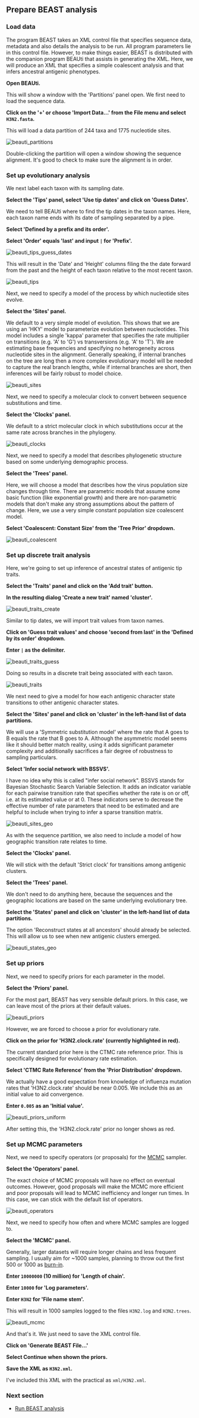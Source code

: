 ## Prepare BEAST analysis

### Load data

The program BEAST takes an XML control file that specifies sequence data, metadata and also details the analysis to be run.
All program parameters lie in this control file.
However, to make things easier, BEAST is distributed with the companion program BEAUti that assists in generating the XML.
Here, we will produce an XML that specifies a simple coalescent analysis and that infers ancestral antigenic phenotypes.

**Open BEAUti.**

This will show a window with the 'Partitions' panel open.
We first need to load the sequence data.

**Click on the '+' or choose 'Import Data...' from the File menu and select `H3N2.fasta`.**

This will load a data partition of 244 taxa and 1775 nucleotide sites.

![beauti_partitions](images/beauti_partitions.png)

Double-clicking the partition will open a window showing the sequence alignment.
It's good to check to make sure the alignment is in order.

### Set up evolutionary analysis

We next label each taxon with its sampling date.

**Select the 'Tips' panel, select 'Use tip dates' and click on 'Guess Dates'.**

We need to tell BEAUti where to find the tip dates in the taxon names.
Here, each taxon name ends with its date of sampling separated by a pipe.

**Select 'Defined by a prefix and its order'.**

**Select 'Order' equals 'last' and input `|` for 'Prefix'.**

![beauti_tips_guess_dates](images/beauti_tips_guess_dates.png)

This will result in the 'Date' and 'Height' columns filing the the date forward from the past and the height of each taxon relative to the most recent taxon.

![beauti_tips](images/beauti_tips.png)

Next, we need to specify a model of the process by which nucleotide sites evolve.

**Select the 'Sites' panel.**

We default to a very simple model of evolution.
This shows that we are using an 'HKY' model to parameterize evolution between nucleotides.
This model includes a single 'kappa' parameter that specifies the rate multiplier on transitions (e.g. 'A' to 'G') vs transversions (e.g. 'A' to 'T').
We are estimating base frequencies and specifying no heterogeneity across nucleotide sites in the alignment.
Generally speaking, if internal branches on the tree are long then a more complex evolutionary model will be needed to capture the real branch lengths, while if internal branches are short, then inferences will be fairly robust to model choice.

![beauti_sites](images/beauti_sites.png)

Next, we need to specify a molecular clock to convert between sequence substitutions and time.

**Select the 'Clocks' panel.**

We default to a strict molecular clock in which substitutions occur at the same rate across branches in the phylogeny.

![beauti_clocks](images/beauti_clocks.png)

Next, we need to specify a model that describes phylogenetic structure based on some underlying demographic process.

**Select the 'Trees' panel.**

Here, we will choose a model that describes how the virus population size changes through time.
There are parametric models that assume some basic function (like exponential growth) and there are non-parametric models that don't make any strong assumptions about the pattern of change.
Here, we use a very simple constant population size coalescent model.

**Select 'Coalescent: Constant Size' from the 'Tree Prior' dropdown.**

![beauti_coalescent](images/beauti_coalescent.png)

### Set up discrete trait analysis

Here, we're going to set up inference of ancestral states of antigenic tip traits.

**Select the 'Traits' panel and click on the 'Add trait' button.**

**In the resulting dialog 'Create a new trait' named 'cluster'.**

![beauti_traits_create](images/beauti_traits_create.png)

Similar to tip dates, we will import trait values from taxon names.

**Click on 'Guess trait values' and choose 'second from last' in the 'Defined by its order' dropdown.**

**Enter `|` as the delimiter.**

![beauti_traits_guess](images/beauti_traits_guess.png)

Doing so results in a discrete trait being associated with each taxon.

![beauti_traits](images/beauti_traits.png)

We next need to give a model for how each antigenic character state transitions to other antigenic character states.

**Select the 'Sites' panel and click on 'cluster' in the left-hand list of data partitions.**

We will use a 'Symmetric substitution model' where the rate that A goes to B equals the rate that B goes to A.
Although the asymmetric model seems like it should better match reality, using it adds significant parameter complexity and additionally sacrifices a fair degree of robustness to sampling particulars.

**Select 'Infer social network with BSSVS'.**

I have no idea why this is called "infer social network".
BSSVS stands for Bayesian Stochastic Search Variable Selection.
It adds an indicator variable for each pairwise transition rate that specifies whether the rate is on or off, i.e. at its estimated value or at 0.
These indicators serve to decrease the effective number of rate parameters that need to be estimated and are helpful to include when trying to infer a sparse transition matrix.

![beauti_sites_geo](images/beauti_sites_antigenic.png)

As with the sequence partition, we also need to include a model of how geographic transition rate relates to time.

**Select the 'Clocks' panel.**

We will stick with the default 'Strict clock' for transitions among antigenic clusters.

**Select the 'Trees' panel.**

We don't need to do anything here, because the sequences and the geographic locations are based on the same underlying evolutionary tree.

**Select the 'States' panel and click on 'cluster' in the left-hand list of data partitions.**

The option 'Reconstruct states at all ancestors' should already be selected. This will allow us to see when new antigenic clusters emerged.

![beauti_states_geo](images/beauti_states_antigenic.png)

### Set up priors

Next, we need to specify priors for each parameter in the model.

**Select the 'Priors' panel.**

For the most part, BEAST has very sensible default priors.
In this case, we can leave most of the priors at their default values.

![beauti_priors](images/beauti_priors.png)

However, we are forced to choose a prior for evolutionary rate.

**Click on the prior for 'H3N2.clock.rate' (currently highlighted in red).**

The current standard prior here is the CTMC rate reference prior. This is specifically designed for evolutionary rate estimation.

**Select 'CTMC Rate Reference' from the 'Prior Distribution' dropdown.**

We actually have a good expectation from knowledge of influenza mutation rates that 'H3N2.clock.rate' should be near 0.005.
We include this as an initial value to aid convergence.

**Enter `0.005` as an 'Initial value'.**

![beauti_priors_uniform](images/beauti_priors_ctmc.png)

After setting this, the 'H3N2.clock.rate' prior no longer shows as red.

### Set up MCMC parameters

Next, we need to specify operators (or proposals) for the [MCMC](http://en.wikipedia.org/wiki/Markov_chain_Monte_Carlo) sampler.

**Select the 'Operators' panel.**

The exact choice of MCMC proposals will have no effect on eventual outcomes.
However, good proposals will make the MCMC more efficient and poor proposals will lead to MCMC inefficiency and longer run times.
In this case, we can stick with the default list of operators.

![beauti_operators](images/beauti_operators.png)

Next, we need to specify how often and where MCMC samples are logged to.

**Select the 'MCMC' panel.**

Generally, larger datasets will require longer chains and less frequent sampling.
I usually aim for ~1000 samples, planning to throw out the first 500 or 1000 as [burn-in](http://en.wikipedia.org/wiki/Burn-in).

**Enter `10000000` (10 million) for 'Length of chain'.**

**Enter `10000` for 'Log parameters'.**

**Enter `H3N2` for 'File name stem'.**

This will result in 1000 samples logged to the files `H3N2.log` and `H3N2.trees`.

![beauti_mcmc](images/beauti_operators.png)

And that's it.  We just need to save the XML control file.

**Click on 'Generate BEAST File...'**

**Select Continue when shown the priors.**

**Save the XML as `H3N2.xml`.**

I've included this XML with the practical as `xml/H3N2.xml`.

### Next section

* [Run BEAST analysis](beast.md)
